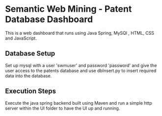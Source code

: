# Semantic Web Mining - Patent Database Dashboard

This is a web dashboard that runs using Java Spring, MySQl , HTML, CSS and JavaScript.

## Database Setup

Set up mysql with a user 'swmuser' and password 'password' and give the user access to the patents database and use dbInsert.py to insert required data into the database.

## Execution Steps
Execute the java spring backend built using Maven and run a simple http server within the UI folder to have the UI up and running.

